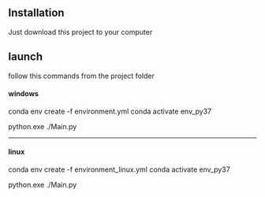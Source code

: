 ## Installation
Just download this project to your computer

## launch

follow this commands from the project folder 

#### windows

conda env create -f environment.yml
conda activate env_py37

python.exe ./Main.py

---

#### linux

conda env create -f environment_linux.yml
conda activate env_py37

python.exe ./Main.py
